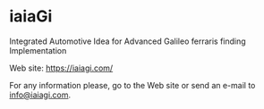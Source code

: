 iaiaGi
======

Integrated Automotive Idea for Advanced Galileo ferraris finding Implementation


Web site: https://iaiagi.com/

For any information please, go to the Web site or send an e-mail to info@iaiagi.com.
